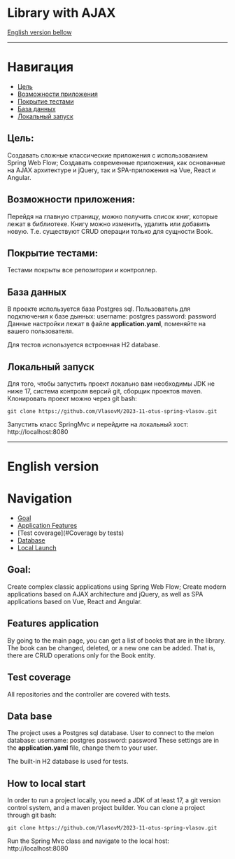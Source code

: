 # Library with AJAX

[English version bellow](#English-version)
___

# Навигация

- [Цель](#Цель)
- [Возможности приложения](#Возможности-приложения)
- [Покрытие тестами](#Покрытие-тестами)
- [База данных](#База-данных)
- [Локальный запуск](#Локальный-запуск)

## Цель:

Создавать сложные классические приложения с использованием Spring Web Flow;
Создавать современные приложения, как основанные на AJAX архитектуре и jQuery, так и SPA-приложения на Vue, React и Angular.

## Возможности приложения:

Перейдя на главную страницу, можно получить список книг, которые лежат в библиотеке.
Книгу можно изменить, удалить или добавить новую.
Т.е. существуют CRUD операции только для сущности Book.

## Покрытие тестами:

Тестами покрыты все репозитории и контроллер.

## База данных

В проекте используется база Postgres sql. 
Пользователь для подключения к базе дынных: username: postgres  password: password 
Данные настройки лежат в файле **application.yaml**, поменяйте на вашего пользователя.

Для тестов используется встроенная H2 database.

## Локальный запуск

Для того, чтобы запустить проект локально вам необходимы JDK не ниже 17, система контроля версий git, сборщик проектов
maven. Клонировать проект можно через git bash:

    git clone https://github.com/VlasovM/2023-11-otus-spring-vlasov.git

Запустить класс SpringMvc и перейдите на локальный хост: http://localhost:8080

---

# English version

# Navigation

- [Goal](#Goal)
- [Application Features](#Features-applications)
- [Test coverage](#Coverage by tests)
- [Database](#Database)
- [Local Launch](#Local-launch)

## Goal:

Create complex classic applications using Spring Web Flow;
Create modern applications based on AJAX architecture and jQuery, as well as SPA applications based on Vue, React and Angular.

## Features application

By going to the main page, you can get a list of books that are in the library.
The book can be changed, deleted, or a new one can be added.
That is, there are CRUD operations only for the Book entity.

## Test coverage

All repositories and the controller are covered with tests.

## Data base

The project uses a Postgres sql database.
User to connect to the melon database: username: postgres password: password
These settings are in the **application.yaml** file, change them to your user.

The built-in H2 database is used for tests.

## How to local start

In order to run a project locally, you need a JDK of at least 17, a git version control system, and a maven project
builder. You can clone a project through git bash:

    git clone https://github.com/VlasovM/2023-11-otus-spring-vlasov.git

Run the Spring Mvc class and navigate to the local host: http://localhost:8080

